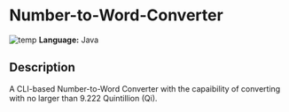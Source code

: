 # Number-to-Word-Converter
![temp](https://user-images.githubusercontent.com/75497349/135271263-18a0ec1b-ae7c-43c9-98b7-fc1eaa400d99.PNG)
**Language:** Java

**Description**
---
A CLI-based Number-to-Word Converter with the capaibility of converting with no larger than 9.222 Quintillion (Qi).

